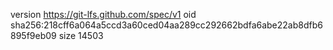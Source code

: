 version https://git-lfs.github.com/spec/v1
oid sha256:218cff6a064a5ccd3a60ced04aa289cc292662bdfa6abe22ab8dfb6895f9eb09
size 14503
